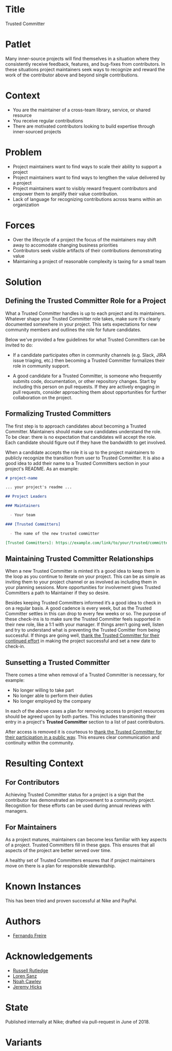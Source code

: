 # Title

Trusted Committer

# Patlet

Many inner-source projects will find themselves in a situation where
they consistently receive feedback, features, and bug-fixes from contributors.
In these situations project maintainers seek ways to recognize and reward the
work of the contributor above and beyond single contributions.

# Context

  - You are the maintainer of a cross-team library, service, or shared resource
  - You receive regular contributions
  - There are motivated contributors looking to build expertise through
  inner-sourced projects

# Problem

  - Project maintainers want to find ways to scale their ability to support a
  project
  - Project maintainers want to find ways to lengthen the value delivered by a
  project
  - Project maintainers want to visibly reward frequent contributors and
  empower them to amplify their value contribution.
  - Lack of language for recognizing contributions across teams within an
  organization

# Forces

  - Over the lifecycle of a project the focus of the maintainers may shift away
  to accomodate changing business priorities
  - Contributors seek visible artifacts of their contributions demonstrating
  value
  - Maintaining a project of reasonable complexity is taxing for a small team

# Solution

## Defining the Trusted Committer Role for a Project

What a Trusted Committer handles is up to each project and its maintainers.
Whatever shape your Trusted Committer role takes, make sure it's clearly
documented somewhere in your project. This sets expectations for new community
members and outlines the role for future candidates.

Below we've provided a few guidelines for what Trusted Committers can be
invited to do:

* If a candidate participates often in community channels (e.g. Slack, JIRA
issue triaging, etc.) then becoming a Trusted Committer formalizes their role
in community support.

* A good candidate for a Trusted Committer, is someone who frequently submits
code, documentation, or other repository changes.  Start by including this
person on pull requests. If they are actively engaging in pull requests,
consider approaching them about opportunities for further collaboration on the
project.

## Formalizing Trusted Committers

The first step is to approach candidates about becoming a Trusted Committer.
Maintainers should make sure candidates understand the role. To be clear:
there is no expectation that candidates will accept the role. Each candidate
should figure out if they have the bandwidth to get involved.

When a candidate accepts the role it is up to the project maintainers to
publicly recognize the transition from user to Trusted Committer. It is also a
good idea to add their name to a Trusted Committers section in your project's
README.  As an example:

```markdown
# project-name

... your project's readme ...

## Project Leaders

### Maintainers

  - Your team

### [Trusted Committers]

  - The name of the new trusted committer

[Trusted Committers]: https://example.com/link/to/your/trusted/committer/documentation.md
```

## Maintaining Trusted Committer Relationships

When a new Trusted Committer is minted it’s a good idea to keep them in the
loop as you continue to iterate on your project. This can be as simple as
inviting them to your project channel or as involved as including them in your
planning sessions. More opportunities for involvement gives Trusted Committers
a path to Maintainer if they so desire.

Besides keeping Trusted Committers informed it’s a good idea to check in on a
regular basis. A good cadence is every week, but as the Trusted Committer
settles in this can drop to every few weeks or so. The purpose of these
check-ins is to make sure the Trusted Committer feels supported in their new
role, like a 1:1 with your manager. If things aren’t going well, listen and
try to understand what is preventing the Trusted Comitter from being successful.
If things are going well, [thank the Trusted Committer for their continued
effort][praise] in making the project successful and set a new date to check-in.

## Sunsetting a Trusted Committer

There comes a time when removal of a Trusted Committer is necessary, for
example:

* No longer willing to take part
* No longer able to perform their duties
* No longer employed by the company

In each of the above cases a plan for removing access to project resources
should be agreed upon by both parties. This includes transitioning their entry in
a project's **Trusted Committer** section to a list of past contributors.

After access is removed it is courteous to [thank the Trusted Committer for
their participation in a public way][praise]. This ensures clear communication
and continuity within the community.

# Resulting Context

## For Contributors

Achieving Trusted Committer status for a project is a sign that the contributor
has demonstrated an improvement to a community project. Recognition for these
efforts can be used during annual reviews with managers.

## For Maintainers

As a project matures, maintainers can become less familiar with key aspects
of a project.  Trusted Committers fill in these gaps.  This ensures that all
aspects of the project are better served over time.

A healthy set of Trusted Committers ensures that if project maintainers move on
there is a plan for responsible stewardship.

# Known Instances

This has been tried and proven successful at Nike and PayPal.

# Authors

- [Fernando Freire]

# Acknowledgements

- [Russell Rutledge]
- [Loren Sanz]
- [Noah Cawley]
- [Jeremy Hicks]

# State

Published internally at Nike; drafted via pull-request in June of 2018.

# Variants

[Russell Rutledge]: https://github.com/rrrutledge
[Loren Sanz]: https://github.com/mrsanz
[Jeremy Hicks]: https://github.com/greatestusername
[Noah Cawley]: https://github.com/utanapishtim
[praise]: https://github.com/paypal/InnerSourcePatterns/blob/master/praise-participants.md
[Fernando Freire]: https://github.com/dogonthehorizon
